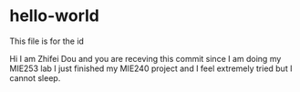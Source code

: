 # hello-world
This file is for the id

Hi I am Zhifei Dou and you are receving this commit since I am doing my MIE253 lab
I just finished my MIE240 project and I feel extremely tried but I cannot sleep.
